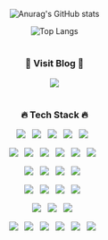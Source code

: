 <div align='center'>

![Anurag's GitHub stats](https://github-readme-stats.vercel.app/api?username=bitkunst&show_icons=true&theme=github_dark&rank_icon=github&include_all_commits=true)
<p></p>

![Top Langs](https://github-readme-stats.vercel.app/api/top-langs/?username=bitkunst&layout=compact&theme=github_dark&size_weight=1&count_weight=0&hide=scss&exclude_repo=Teample,my-NodeJs,bitkunst.github.io)

<!-- #
<h3>👨‍💻 Me 👨‍💻</h3>
<p>BlockChain Developer</p> -->

#
<h3>📝 Visit Blog 📝</h3>
<p><a href="https://bitkunst.tistory.com/" target="_blank"><img src="https://img.shields.io/badge/BLOG-181717?style=social&logo=GitBook&logoColor=black"/></a></p>

#
<h3>🔥 Tech Stack 🔥</h3>
<p>
  <img src="https://img.shields.io/badge/HTML5-E34F26?style=flat&logo=HTML5&logoColor=white"/>&nbsp;&nbsp;
  <img src="https://img.shields.io/badge/CSS3-1572B6?style=flat&logo=CSS3&logoColor=white"/>&nbsp;&nbsp;
  <img src="https://img.shields.io/badge/JavaScript-F7DF1E?style=flat&logo=JavaScript&logoColor=black"/>&nbsp;&nbsp;
  <img src="https://img.shields.io/badge/TypeScript-3178C6?style=flat&logo=TypeScript&logoColor=white"/>&nbsp;&nbsp;
  <img src="https://img.shields.io/badge/Solidity-363636?style=flat&logo=Solidity&logoColor=white"/>&nbsp;&nbsp;
</p>

<p>
  <img src="https://img.shields.io/badge/Node.js-339933?style=flat&logo=Node.js&logoColor=white"/>&nbsp;&nbsp;
  <img src="https://img.shields.io/badge/Socket.io-010101?style=flat&logo=Socket.io&logoColor=white"/>&nbsp;&nbsp;
  <img src="https://img.shields.io/badge/MySQL-4479A1?style=flat&logo=MySQL&logoColor=white"/>&nbsp;&nbsp;
  <img src="https://img.shields.io/badge/TypeOrm-FE0803?style=flat&logo=TypeORM&logoColor=white"/>&nbsp;&nbsp;
  <img src="https://img.shields.io/badge/MongoDB-47A248?style=flat&logo=MongoDB&logoColor=white"/>&nbsp;&nbsp;
  <img src="https://img.shields.io/badge/Amazon_DynamoDB-4053D6?style=flat&logo=AmazonDynamoDB&logoColor=white"/>&nbsp;&nbsp;
</p>

<p>
  <img src="https://img.shields.io/badge/Express-000000?style=flat&logo=Express&logoColor=white"/>&nbsp;&nbsp;
  <img src="https://img.shields.io/badge/NestJS-E0234E?style=flat&logo=NestJS&logoColor=white"/>&nbsp;&nbsp;
  <img src="https://img.shields.io/badge/Serverless_Framework-FD5750?style=flat&logo=Serverless&logoColor=white"/>&nbsp;&nbsp;
  <img src="https://img.shields.io/badge/React-61DAFB?style=flat&logo=React&logoColor=black"/>&nbsp;&nbsp;
</p>

<p>
  <img src="https://img.shields.io/badge/Amazon_EC2-FF9900?style=flat&logo=AmazonEC2&logoColor=white"/>&nbsp;&nbsp;
  <img src="https://img.shields.io/badge/Amazon_S3-569A31?style=flat&logo=AmazonS3&logoColor=white"/>&nbsp;&nbsp;
  <img src="https://img.shields.io/badge/Amazon_API_Gateway-FF4F8B?style=flat&logo=AmazonAPIGateway&logoColor=white"/>&nbsp;&nbsp;
  <img src="https://img.shields.io/badge/AWS_Lambda-FF9900?style=flat&logo=AWSLambda&logoColor=white"/>&nbsp;&nbsp;
  <p></p>
  <img src="https://img.shields.io/badge/Amazon_Cloudwatch-FF4F8B?style=flat&logo=AmazonCloudwatch&logoColor=white"/>&nbsp;&nbsp;
  <img src="https://img.shields.io/badge/Amazon_SQS-FF4F8B?style=flat&logo=AmazonSQS&logoColor=white"/>&nbsp;&nbsp;
  <img src="https://img.shields.io/badge/Amazon_Cognito-DD344C?style=flat&logo=AmazonCognito&logoColor=white"/>&nbsp;&nbsp;
</p>

<p>
  <img src="https://img.shields.io/badge/Git-F05032?style=flat&logo=Git&logoColor=white"/>&nbsp;&nbsp;
  <img src="https://img.shields.io/badge/GitHub-181717?style=flat&logo=GitHub&logoColor=white"/>&nbsp;&nbsp;
  <img src="https://img.shields.io/badge/Notion-b4f5bd?style=flat&logo=Notion&logoColor=black"/>&nbsp;&nbsp;
  <img src="https://img.shields.io/badge/Slack-4A154B?style=flat&logo=Slack&logoColor=white"/>&nbsp;&nbsp;
  <img src="https://img.shields.io/badge/Jira-0052CC?style=flat&logo=Jira&logoColor=white"/>&nbsp;&nbsp;
  <img src="https://img.shields.io/badge/Confluence-172B4D?style=flat&logo=Confluence&logoColor=white"/>&nbsp;&nbsp;
</p>

</div>  

<!--
**bitkunst/bitkunst** is a ✨ _special_ ✨ repository because its `README.md` (this file) appears on your GitHub profile.

Here are some ideas to get you started:

- 🔭 I’m currently working on ...
- 🌱 I’m currently learning ...
- 👯 I’m looking to collaborate on ...
- 🤔 I’m looking for help with ...
- 💬 Ask me about ...
- 📫 How to reach me: ...
- 😄 Pronouns: ...
- ⚡ Fun fact: ...
-->
